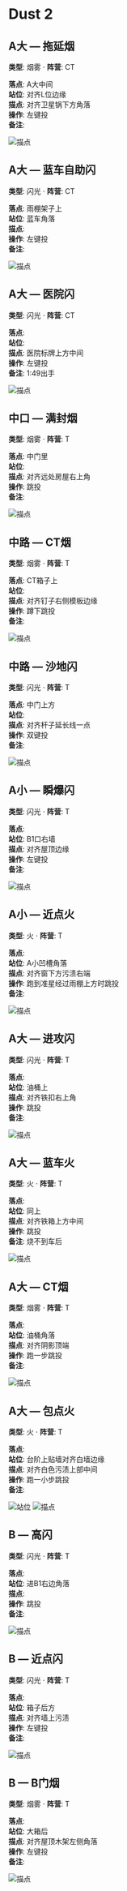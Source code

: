 # Dust 2

## A大 — 拖延烟
**类型**: 烟雾  ·  **阵营**: CT

**落点**: A大中间  
**站位**: 对齐L位边缘  
**描点**: 对齐卫星锅下方角落  
**操作**: 左键投  
**备注**: 

![描点](../assets/730_20250927001216_1.png)

## A大 — 蓝车自助闪
**类型**: 闪光  ·  **阵营**: CT

**落点**: 雨棚架子上  
**站位**: 蓝车角落  
**描点**:   
**操作**: 左键投  
**备注**: 

![描点](../assets/730_20250927001332_1.png)

## A大 — 医院闪
**类型**: 闪光  ·  **阵营**: CT

**落点**:   
**站位**:   
**描点**: 医院标牌上方中间  
**操作**: 左键投  
**备注**: 1:49出手

![描点](../assets/730_20250927001410_1.png)

## 中口 — 满封烟
**类型**: 烟雾  ·  **阵营**: T

**落点**: 中门里  
**站位**:   
**描点**: 对齐远处房屋右上角  
**操作**: 跳投  
**备注**: 

![描点](../assets/730_20250926234446_1.png)

## 中路 — CT烟
**类型**: 烟雾  ·  **阵营**: T

**落点**: CT箱子上  
**站位**:   
**描点**: 对齐钉子右侧模板边缘  
**操作**: 蹲下跳投  
**备注**: 

![描点](../assets/730_20250926235509_1.png)

## 中路 — 沙地闪
**类型**: 闪光  ·  **阵营**: T

**落点**: 中门上方  
**站位**:   
**描点**: 对齐杆子延长线一点  
**操作**: 双键投  
**备注**: 

![描点](../assets/730_20250926235532_1.png)

## A小 — 瞬爆闪
**类型**: 闪光  ·  **阵营**: T

**落点**:   
**站位**: B1口右墙  
**描点**: 对齐屋顶边缘  
**操作**: 左键投  
**备注**: 

![描点](../assets/730_20250926235618_1.png)

## A小 — 近点火
**类型**: 火  ·  **阵营**: T

**落点**:   
**站位**: A小凹槽角落  
**描点**: 对齐窗下方污渍右端  
**操作**: 跑到准星经过雨棚上方时跳投  
**备注**: 

![描点](../assets/730_20250927000723_1.png)

## A大 — 进攻闪
**类型**: 闪光  ·  **阵营**: T

**落点**:   
**站位**: 油桶上  
**描点**: 对齐铁扣右上角  
**操作**: 跳投  
**备注**: 

![描点](../assets/730_20250926235907_1.png)

## A大 — 蓝车火
**类型**: 火  ·  **阵营**: T

**落点**:   
**站位**: 同上  
**描点**: 对齐铁箱上方中间  
**操作**: 跳投  
**备注**: 烧不到车后

![描点](../assets/730_20250927000433_1.png)

## A大 — CT烟
**类型**: 烟雾  ·  **阵营**: T

**落点**:   
**站位**: 油桶角落  
**描点**: 对齐阴影顶端  
**操作**: 跑一步跳投  
**备注**: 

![描点](../assets/730_20250927000501_1.png)

## A大 — 包点火
**类型**: 火  ·  **阵营**: T

**落点**:   
**站位**: 台阶上贴墙对齐白墙边缘  
**描点**: 对齐白色污渍上部中间  
**操作**: 跑一小步跳投  
**备注**: 

![站位](../assets/730_20250927000539_1.png)
![描点](../assets/730_20250927000543_1.png)

## B — 高闪
**类型**: 闪光  ·  **阵营**: T

**落点**:   
**站位**: 进B1右边角落  
**描点**:   
**操作**: 跳投  
**备注**: 

![描点](../assets/730_20250926235131_1.png)

## B — 近点闪
**类型**: 闪光  ·  **阵营**: T

**落点**:   
**站位**: 箱子后方  
**描点**: 对齐墙上污渍  
**操作**: 左键投  
**备注**: 

![描点](../assets/730_20250926235138_1.png)

## B — B门烟
**类型**: 烟雾  ·  **阵营**: T

**落点**:   
**站位**: 大箱后  
**描点**: 对齐屋顶木架左侧角落  
**操作**: 左键投  
**备注**: 

![描点](../assets/730_20250927001633_1.png)
